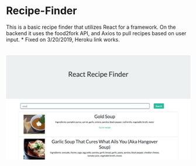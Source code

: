 # Recipe-Finder <br>
This is a basic recipe finder that utilizes React for a framework. On the backend it uses the food2fork API, and Axios to pull recipes based on user input. * Fixed on 3/20/2019, Heroku link works.
<br><br><br>
![Image](/img.png 'Img')
